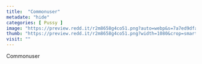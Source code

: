 ```yaml
---
title:  "Commonuser"
metadate: "hide"
categories: [ Pussy ]
image: "https://preview.redd.it/r2m8658g4co51.png?auto=webp&s=7a7ed9dfa9c784cecace6314a1e2f50d15a52888"
thumb: "https://preview.redd.it/r2m8658g4co51.png?width=1080&crop=smart&auto=webp&s=76f5d9a68ba7678bad307e347cb52a128d8f73a9"
visit: ""
---
```

Commonuser
